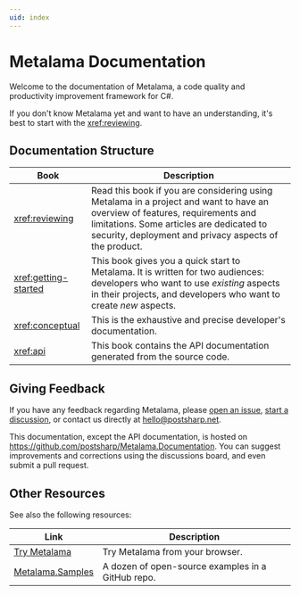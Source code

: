 ```yaml
---
uid: index
---
```


# Metalama Documentation

Welcome to the documentation of Metalama, a code quality and productivity improvement framework for C#.

If you don't know Metalama yet and want to have an understanding, it's best to start with the <xref:reviewing>.

## Documentation Structure

| Book | Description |
|------|-------------|
| <xref:reviewing> | Read this book if you are considering using Metalama in a project and want to have an overview of features, requirements and limitations. Some articles are dedicated to security, deployment and privacy aspects of the product. |
| <xref:getting-started> | This book gives you a quick start to Metalama. It is written for two audiences: developers who want to use _existing_ aspects in their projects, and developers who want to create _new_ aspects. |
| <xref:conceptual> | This is the exhaustive and precise developer's documentation. |
| <xref:api> | This book contains the API documentation generated from the source code. |

## Giving Feedback

If you have any feedback regarding Metalama, please [open an issue](https://github.com/postsharp/Metalama/issues/new),
 [start a discussion](https://github.com/postsharp/Metalama/discussions/new), or contact us directly at hello@postsharp.net.

This documentation, except the API documentation, is hosted on https://github.com/postsharp/Metalama.Documentation. You can suggest improvements and corrections using the discussions board, and even submit a pull request.


## Other Resources

See also the following resources:

| Link                                                              | Description |
|-------------------------------------------------------------------|------------------------
| [Try Metalama](https://try.metalama.net) | Try Metalama from your browser.|
| [Metalama.Samples](https://github.com/postsharp/Metalama.Samples) | A dozen of open-source examples in a GitHub repo. |
